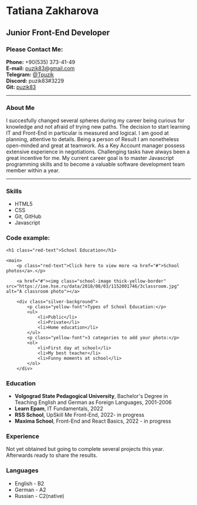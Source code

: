 # Tatiana Zakharova

## Junior Front-End Developer


### Please Contact Me:

**Phone:** +90(535) 373-41-49  
**E-mail:** puzik83@gmail.com  
**Telegram:** [@Tpuzik](https://t.me/tpuzik)  
**Discord:** puzik83#3229  
**Git:** [puzik83](https://github.com/puzik83)
________________________


### About Me

I succesfully changed several spheres during my career being curious for knowledge and not afraid of trying new paths.
The decision to start learning IT and Front-End in particular is measured and logical. I am good at planning, attentive to details.
Being a person of Result I am nonetheless open-minded and great at teamwork. As a Key Account manager possess extensive experience in negotiations.
Challenging tasks have always been a great incentive for me.
My current career goal is to master Javascript programming skills and to become a valuable software development team member within a year.
_________________________

### Skills

- HTML5
- CSS
- Git, GitHub
- Javascript


### Code example:

```
<h1 class="red-text">School Education</h1>

<main>
    <p class="red-text">Click here to view more <a href="#">School photos</a>.</p>

    <a href="#"><img class="school-image thick-yellow-border" src="https://ioe.hse.ru/data/2018/08/03/1152001746/3classroom.jpg" alt="A classroom photo"></a>

    <div class="silver-background">
        <p class="yellow-font">Types of School Education:</p>
        <ul>
            <li>Public</li>
            <li>Private</li>
            <li>Home education</li>
        </ul>
        <p class="yellow-font">3 categories to add your photo:</p>
        <ol>
            <li>First day at school</li>
            <li>My best teacher</li>
            <li>Funny moments at school</li>
        </ol>
    </div>
```

### Education

- **Volgograd State Pedagogical University**, Bachelor's Degree in Teaching English and German as Foreign Languages, 2001-2006
- **Learn Epam**, IT Fundamentals, 2022
- **RSS School**, UpSkill Me Front-End, 2022- in progress
- **Maxima School**, Front-End and React Basics, 2022 - in progress


### Experience

Not yet obtained but going to complete several projects this year. Afterwards ready to share the results.

### Languages

- English - B2
- German - A2
- Russian - C2(native)



